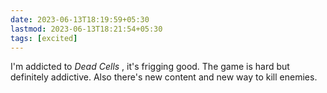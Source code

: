 ```yaml
---
date: 2023-06-13T18:19:59+05:30
lastmod: 2023-06-13T18:21:54+05:30
tags: [excited]
---
```


I'm addicted to _Dead Cells_ , it's frigging good. The game is hard but definitely addictive. Also there's new content and new way to kill enemies.
